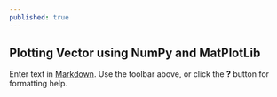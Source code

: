 ```yaml
---
published: true
---
```

## Plotting Vector using NumPy and MatPlotLib

Enter text in [Markdown](http://daringfireball.net/projects/markdown/). Use the toolbar above, or click the **?** button for formatting help.

